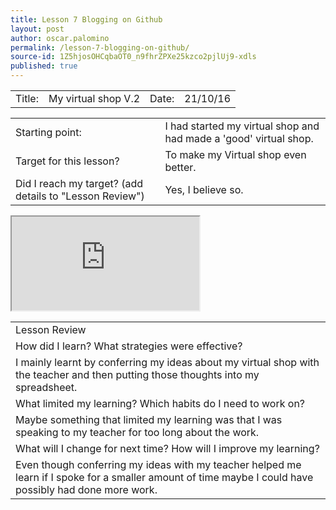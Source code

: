 ```yaml
---
title: Lesson 7 Blogging on Github
layout: post
author: oscar.palomino
permalink: /lesson-7-blogging-on-github/
source-id: 1Z5hjosOHCqbaOT0_n9fhrZPXe25kzco2pjlUj9-xdls
published: true
---
```

<table>
  <tr>
    <td>Title:  </td>
    <td>My virtual shop V.2</td>
    <td> Date:  </td>
    <td>21/10/16</td>
  </tr>
</table>


<table>
  <tr>
    <td>Starting point:</td>
    <td>I had started my virtual shop and had made a 'good' virtual shop.</td>
  </tr>
  <tr>
    <td>Target for this lesson?</td>
    <td>To make my Virtual shop even better.</td>
  </tr>
  <tr>
    <td>Did I reach my target? 
(add details to "Lesson Review")</td>
    <td>Yes, I believe so.</td>
  </tr>
</table>


<iframe src="https://docs.google.com/spreadsheets/d/1sJzcbn1s8yO9fCr_i0_IptKfTeU96tNqpN7CfyiMj3A/pubhtml?widget=true&amp;headers=false"></iframe>

<table>
  <tr>
    <td>Lesson Review</td>
  </tr>
  <tr>
    <td>How did I learn? What strategies were effective? </td>
  </tr>
  <tr>
    <td>I mainly learnt by conferring my ideas about my virtual shop with the teacher and then putting those thoughts into my spreadsheet.</td>
  </tr>
  <tr>
    <td>What limited my learning? Which habits do I need to work on? </td>
  </tr>
  <tr>
    <td>Maybe something that limited my learning was that I was speaking to my teacher for too long about the work.</td>
  </tr>
  <tr>
    <td>What will I change for next time? How will I improve my learning?</td>
  </tr>
  <tr>
    <td>Even though conferring my ideas with my teacher helped me learn if I spoke for a smaller amount of time maybe I could have possibly had done more work.</td>
  </tr>
</table>



